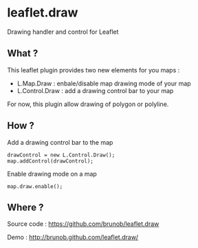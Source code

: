leaflet.draw
============

Drawing handler and control for Leaflet


What ?
------

This leaflet plugin provides two new elements for you maps :

- L.Map.Draw : enbale/disable map drawing mode of your map
- L.Control.Draw : add a drawing control bar to your map

For now, this plugin allow drawing of polygon or polyline.

How ?
------

Add a drawing control bar to the map

```
drawControl = new L.Control.Draw();
map.addControl(drawControl);
```

Enable drawing mode on a map

```
map.draw.enable();
```

Where ?
------

Source code : https://github.com/brunob/leaflet.draw

Demo : http://brunob.github.com/leaflet.draw/
